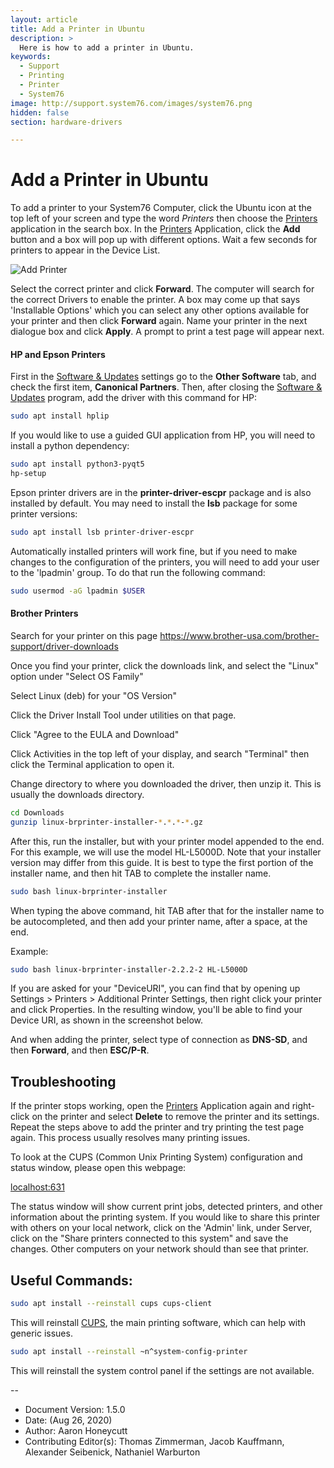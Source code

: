 ```yaml
---
layout: article
title: Add a Printer in Ubuntu
description: >
  Here is how to add a printer in Ubuntu.
keywords:
  - Support
  - Printing
  - Printer
  - System76
image: http://support.system76.com/images/system76.png
hidden: false
section: hardware-drivers

---
```


# Add a Printer in Ubuntu

To add a printer to your System76 Computer, click the Ubuntu icon at the top left of your screen and type the word *Printers* then choose the <u>Printers</u> application in the search box. In the <u>Printers</u> Application, click the **Add** button and a box will pop up with different options. Wait a few seconds for printers to appear in the Device List.

![Add Printer](/images/add-a-printer-ubuntu/selectcorrectprinter.png)

Select the correct printer and click **Forward**. The computer will search for the correct Drivers to enable the printer. A box may come up that says 'Installable Options' which you can select any other options available for your printer and then click **Forward** again. Name your printer in the next dialogue box and click **Apply**. A prompt to print a test page will appear next.

#### HP and Epson Printers

First in the <u>Software & Updates</u> settings go to the **Other Software** tab, and check the first item, **Canonical Partners**. Then, after closing the <u>Software & Updates</u> program, add the driver with this command for HP:

```bash
sudo apt install hplip
```

If you would like to use a guided GUI application from HP, you will need to install a python dependency:

```bash
sudo apt install python3-pyqt5
hp-setup
```

Epson printer drivers are in the **printer-driver-escpr** package and is also installed by default. You may need to install the **lsb** package for some printer versions:

```bash
sudo apt install lsb printer-driver-escpr
```

Automatically installed printers will work fine, but if you need to make changes to the configuration of the printers, you will need to add your user to the 'lpadmin' group. To do that run the following command:

```bash
sudo usermod -aG lpadmin $USER
```

#### Brother Printers

Search for your printer on this page https://www.brother-usa.com/brother-support/driver-downloads

Once you find your printer, click the downloads link, and select the "Linux" option under "Select OS Family"

Select Linux (deb) for your "OS Version"

Click the Driver Install Tool under utilities on that page.

Click "Agree to the EULA and Download"

Click Activities in the top left of your display, and search "Terminal" then click the Terminal application to open it.

Change directory to where you downloaded the driver, then unzip it. This is usually the downloads directory.

```bash
cd Downloads
gunzip linux-brprinter-installer-*.*.*-*.gz
```

After this, run the installer, but with your printer model appended to the end. For this example, we will use the model HL-L5000D.
Note that your installer version may differ from this guide. It is best to type the first portion of the installer name, and then hit TAB to complete the installer name.

```bash
sudo bash linux-brprinter-installer
```
When typing the above command, hit TAB after that for the installer name to be autocompleted, and then add your printer name, after a space, at the end.

Example:

```bash
sudo bash linux-brprinter-installer-2.2.2-2 HL-L5000D
```

If you are asked for your "DeviceURI", you can find that by opening up Settings > Printers > Additional Printer Settings, then right click your printer and click Properties. In the resulting window, you'll be able to find your Device URI, as shown in the screenshot below.

<!-- ![Printer Properties](/images/add-a-printer-pop/printerprops.png) -->

And when adding the printer, select type of connection as **DNS-SD**, and then **Forward**, and then **ESC/P-R**.

## Troubleshooting

If the printer stops working, open the <u>Printers</u> Application again and right-click on the printer and select **Delete** to remove the printer and its settings. Repeat the steps above to add the printer and try printing the test page again. This process usually resolves many printing issues.

To look at the CUPS (Common Unix Printing System) configuration and status window, please open this webpage:

[localhost:631](http://localhost:631)

The status window will show current print jobs, detected printers, and other information about the printing system. If you would like to share this printer with others on your local network, click on the 'Admin' link, under Server, click on the "Share printers connected to this system" and save the changes. Other computers on your network should than see that printer.

## Useful Commands:

```bash
sudo apt install --reinstall cups cups-client
```

This will reinstall <u>CUPS</u>, the main printing software, which can help with generic issues.

```bash
sudo apt install --reinstall ~n^system-config-printer
```

This will reinstall the system control panel if the settings are not available.


--
- Document Version: 1.5.0
- Date: (Aug 26, 2020)
- Author: Aaron Honeycutt
- Contributing Editor(s): Thomas Zimmerman, Jacob Kauffmann, Alexander Seibenick, Nathaniel Warburton

